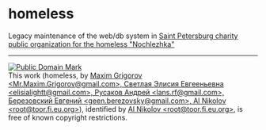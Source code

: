 # homeless

Legacy maintenance of the web/db system in
[Saint Petersburg charity public organization for the homeless "Nochlezhka"](http://homeless.ru/)

---
<p xmlns:dct="http://purl.org/dc/terms/">
<a rel="license" href="http://creativecommons.org/publicdomain/mark/1.0/">
<img src="http://i.creativecommons.org/p/mark/1.0/88x31.png"
     style="border-style: none;" alt="Public Domain Mark" />
</a>
<br />
This work (<span property="dct:title">homeless</span>, by <a href="https://github.com/btbroot/homeless" rel="dct:creator"><span property="dct:title">Maxim Grigorov &lt;Mr.Maxim.Grigorov@gmail.com&gt;, Светлая Элисия Евгееньевна &lt;elisialightt@gmail.com&gt;, Русаков Андрей &lt;lans.rf@gmail.com&gt;, Березовский Евгений &lt;geen.berezovsky@gmail.com&gt;, Al Nikolov &lt;root@toor.fi.eu.org&gt;</span></a>), identified by <a href="https://toor.fi.eu.org" rel="dct:publisher"><span property="dct:title">Al Nikolov &lt;root@toor.fi.eu.org&gt;</span></a>, is free of known copyright restrictions.
</p>
